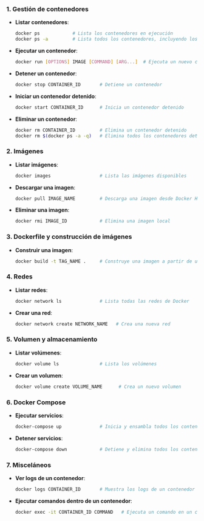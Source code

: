 ### 1. Gestión de contenedores
- **Listar contenedores**: 
  ```bash
  docker ps            # Lista los contenedores en ejecución
  docker ps -a         # Lista todos los contenedores, incluyendo los detenidos
  ```
- **Ejecutar un contenedor**:
  ```bash
  docker run [OPTIONS] IMAGE [COMMAND] [ARG...]  # Ejecuta un nuevo contenedor
  ```
- **Detener un contenedor**:
  ```bash
  docker stop CONTAINER_ID       # Detiene un contenedor
  ```
- **Iniciar un contenedor detenido**:
  ```bash
  docker start CONTAINER_ID      # Inicia un contenedor detenido
  ```
- **Eliminar un contenedor**:
  ```bash
  docker rm CONTAINER_ID         # Elimina un contenedor detenido
  docker rm $(docker ps -a -q)   # Elimina todos los contenedores detenidos
  ```

### 2. Imágenes
- **Listar imágenes**:
  ```bash
  docker images                  # Lista las imágenes disponibles
  ```
- **Descargar una imagen**:
  ```bash
  docker pull IMAGE_NAME         # Descarga una imagen desde Docker Hub
  ```
- **Eliminar una imagen**:
  ```bash
  docker rmi IMAGE_ID            # Elimina una imagen local
  ```

### 3. Dockerfile y construcción de imágenes
- **Construir una imagen**:
  ```bash
  docker build -t TAG_NAME .     # Construye una imagen a partir de un Dockerfile en el directorio actual
  ```

### 4. Redes
- **Listar redes**:
  ```bash
  docker network ls              # Lista todas las redes de Docker
  ```
- **Crear una red**:
  ```bash
  docker network create NETWORK_NAME   # Crea una nueva red
  ```

### 5. Volumen y almacenamiento
- **Listar volúmenes**:
  ```bash
  docker volume ls               # Lista los volúmenes
  ```
- **Crear un volumen**:
  ```bash
  docker volume create VOLUME_NAME      # Crea un nuevo volumen
  ```

### 6. Docker Compose
- **Ejecutar servicios**:
  ```bash
  docker-compose up              # Inicia y ensambla todos los contenedores de un docker-compose.yml
  ```
- **Detener servicios**:
  ```bash
  docker-compose down            # Detiene y elimina todos los contenedores del docker-compose.yml
  ```

### 7. Misceláneos
- **Ver logs de un contenedor**:
  ```bash
  docker logs CONTAINER_ID       # Muestra los logs de un contenedor
  ```
- **Ejecutar comandos dentro de un contenedor**:
  ```bash
  docker exec -it CONTAINER_ID COMMAND   # Ejecuta un comando en un contenedor activo
  ```